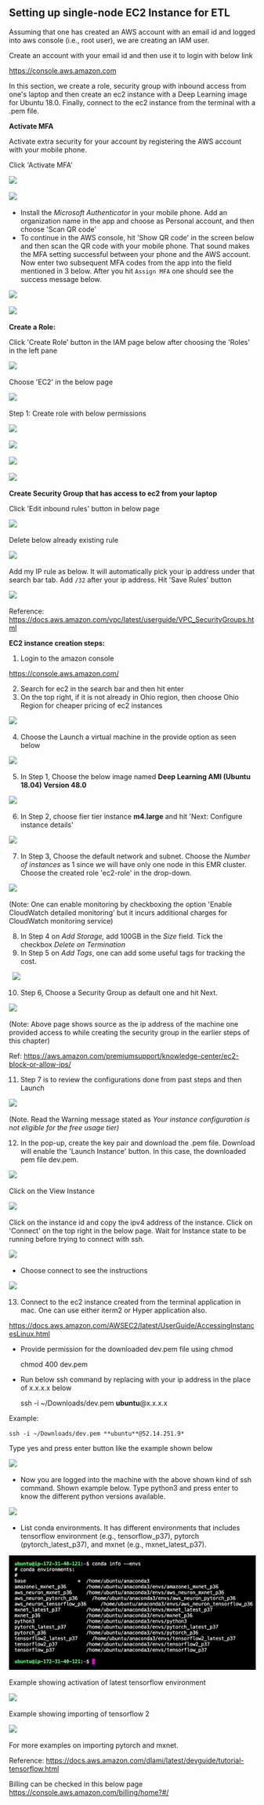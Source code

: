 ## Setting up single-node EC2 Instance for ETL

Assuming that one has created an AWS account with an email id and logged into aws console (i.e., root user), we are creating an IAM user.

Create an account with your email id and then use it to login with below link

<https://console.aws.amazon.com>

In this section, we create a role, security group with inbound access from one's laptop and then create an ec2 instance with a Deep Learning image for Ubuntu 18.0. Finally, connect to the ec2 instance from the terminal with a .pem file.


**Activate MFA**

Activate extra security for your account by registering the AWS account with your mobile phone.

Click 'Activate MFA'

![](images/Aspose.Words.90932124-6dd1-4d94-b4b8-df7f7be90e8b.001.png)

![](images/Aspose.Words.90932124-6dd1-4d94-b4b8-df7f7be90e8b.002.png)

- Install the *Microsoft Authenticator* in your mobile phone. Add an organization name in the app and choose as Personal account, and then choose 'Scan QR code'  
- To continue in the AWS console, hit 'Show QR code' in the screen below and then scan the QR code with your mobile phone. That sound makes the MFA setting successful between your phone and the AWS account. Now enter two subsequent MFA codes from the app into the field mentioned in 3 below. After you hit `Assign MFA` one should see the success message below.

![](images/Aspose.Words.90932124-6dd1-4d94-b4b8-df7f7be90e8b.003.png)

![](images/Aspose.Words.90932124-6dd1-4d94-b4b8-df7f7be90e8b.004.png)


**Create a Role:**

Click 'Create Role' button in the IAM page below after choosing the 'Roles' in the left pane

![](images/Aspose.Words.90932124-6dd1-4d94-b4b8-df7f7be90e8b.005.png)

Choose 'EC2' in the below page

![](images/Aspose.Words.90932124-6dd1-4d94-b4b8-df7f7be90e8b.006.png)

Step 1: Create role with below permissions

![](images/Aspose.Words.90932124-6dd1-4d94-b4b8-df7f7be90e8b.007.png)

![](images/Aspose.Words.90932124-6dd1-4d94-b4b8-df7f7be90e8b.008.png)

![](images/Aspose.Words.90932124-6dd1-4d94-b4b8-df7f7be90e8b.009.png)


![](images/Aspose.Words.90932124-6dd1-4d94-b4b8-df7f7be90e8b.010.png)

**Create Security Group that has access to ec2 from your laptop**

Click 'Edit inbound rules' button in below page

![](images/Aspose.Words.90932124-6dd1-4d94-b4b8-df7f7be90e8b.011.png)

Delete below already existing rule

![](images/Aspose.Words.90932124-6dd1-4d94-b4b8-df7f7be90e8b.012.png)

Add my IP rule as below. It will automatically pick your ip address under that search bar tab. Add `/32` after your ip 
address.  Hit 'Save Rules' button

![](images/Aspose.Words.90932124-6dd1-4d94-b4b8-df7f7be90e8b.013.png)

Reference: <https://docs.aws.amazon.com/vpc/latest/userguide/VPC_SecurityGroups.html>

**EC2 instance creation steps:**

1. Login to the amazon console

<https://console.aws.amazon.com/>

2. Search for ec2 in the search bar and then hit enter
3. On the top right, if it is not already in Ohio region, then choose Ohio Region for cheaper pricing of ec2 instances

![](images/Aspose.Words.90932124-6dd1-4d94-b4b8-df7f7be90e8b.014.png)

4. Choose the Launch a virtual machine in the provide option as seen below

![](images/Aspose.Words.90932124-6dd1-4d94-b4b8-df7f7be90e8b.015.png)

5. In Step 1, Choose the below image named **Deep Learning AMI (Ubuntu 18.04) Version 48.0**

![](images/Aspose.Words.90932124-6dd1-4d94-b4b8-df7f7be90e8b.016.png)


6. In Step 2, choose fier tier instance **m4.large** and hit 'Next: Configure instance details'

![](images/Aspose.Words.90932124-6dd1-4d94-b4b8-df7f7be90e8b.017.png)


7. In Step 3, Choose the default network and subnet. Choose the *Number of instances* as 1 since we will have only one node in this EMR cluster. Choose the created role 'ec2-role' in the drop-down.

![](images/Aspose.Words.90932124-6dd1-4d94-b4b8-df7f7be90e8b.018.png)

(Note: One can enable monitoring by checkboxing the option 'Enable CloudWatch detailed monitoring' but it incurs additional charges for CloudWatch monitoring service)

8. In Step 4 on *Add Storage,* add 100GB in the *Size* field. Tick the checkbox *Delete on Termination*
9. In Step 5 on *Add Tags*, one can add some useful tags for tracking the cost.

` `![](images/Aspose.Words.90932124-6dd1-4d94-b4b8-df7f7be90e8b.019.png)

10. Step 6, Choose a Security Group as default one and hit Next.

![](images/Aspose.Words.90932124-6dd1-4d94-b4b8-df7f7be90e8b.020.png)

(Note: Above page shows source as the ip address of the machine one provided access to while creating the security group in the earlier steps of this chapter)

Ref: <https://aws.amazon.com/premiumsupport/knowledge-center/ec2-block-or-allow-ips/>

11. Step 7 is to review the configurations done from past steps and then Launch

![](images/Aspose.Words.90932124-6dd1-4d94-b4b8-df7f7be90e8b.021.png)

(Note. Read the Warning message stated as *Your instance configuration is not eligible for the free usage tier)*

12. In the pop-up, create the key pair and download the .pem file. Download will enable the 'Launch Instance' button. In this case, the downloaded pem file dev.pem.

![](images/Aspose.Words.90932124-6dd1-4d94-b4b8-df7f7be90e8b.022.png)

Click on the View Instance

![](images/Aspose.Words.90932124-6dd1-4d94-b4b8-df7f7be90e8b.023.png)

Click on the instance id and copy the ipv4 address of the instance. Click on 'Connect' on the top right in the below page. Wait for Instance state to be running before trying to connect with ssh.

![](images/Aspose.Words.90932124-6dd1-4d94-b4b8-df7f7be90e8b.024.png)

- Choose connect to see the instructions

![](images/Aspose.Words.90932124-6dd1-4d94-b4b8-df7f7be90e8b.025.png)

13. Connect to the ec2 instance created from the terminal application in mac. One can use either iterm2 or Hyper application also.

<https://docs.aws.amazon.com/AWSEC2/latest/UserGuide/AccessingInstancesLinux.html>

- Provide permission for the downloaded dev.pem file using chmod


    chmod 400 dev.pem

- Run below ssh command by replacing with your ip address in the place of x.x.x.x below


    ssh -i ~/Downloads/dev.pem **ubuntu**@x.x.x.x

Example:

    ssh -i ~/Downloads/dev.pem **ubuntu**@52.14.251.9*

Type yes and press enter button like the example shown below

![](images/Aspose.Words.90932124-6dd1-4d94-b4b8-df7f7be90e8b.026.png)

- Now you are logged into the machine with the above shown kind of ssh command. Shown example below. Type python3 and press enter to know the different python versions available.

![](images/Aspose.Words.90932124-6dd1-4d94-b4b8-df7f7be90e8b.027.png)

- List conda environments. It has different environments that includes tensorflow environment (e.g., tensorflow\_p37), pytorch (pytorch\_latest\_p37), and mxnet (e.g., mxnet\_latest\_p37).

![](images/Aspose.Words.90932124-6dd1-4d94-b4b8-df7f7be90e8b.028.png)

Example showing activation of latest tensorflow environment

![](images/Aspose.Words.90932124-6dd1-4d94-b4b8-df7f7be90e8b.029.png)

Example showing importing of tensorflow 2

![](images/Aspose.Words.90932124-6dd1-4d94-b4b8-df7f7be90e8b.030.png)

For more examples on importing pytorch and mxnet.

Reference: <https://docs.aws.amazon.com/dlami/latest/devguide/tutorial-tensorflow.html>

Billing can be checked in this below page
https://console.aws.amazon.com/billing/home?#/
